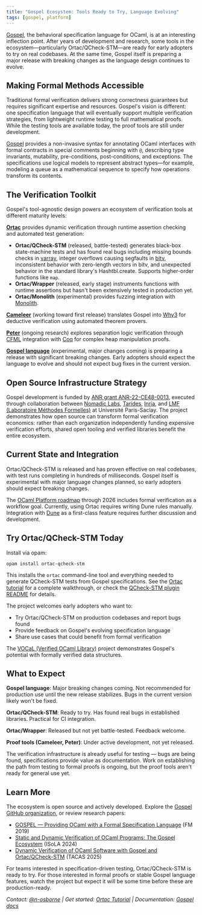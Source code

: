 ```yaml
---
title: "Gospel Ecosystem: Tools Ready to Try, Language Evolving"
tags: [gospel, platform]
---
```


[Gospel](https://github.com/ocaml-gospel/gospel), the behavioral specification language for OCaml, is at an interesting inflection point. After years of development and research, some tools in the ecosystem—particularly Ortac/QCheck-STM—are ready for early adopters to try on real codebases. At the same time, Gospel itself is preparing a major release with breaking changes as the language design continues to evolve.

## Making Formal Methods Accessible

Traditional formal verification delivers strong correctness guarantees but requires significant expertise and resources. Gospel's vision is different: one specification language that will eventually support multiple verification strategies, from lightweight runtime testing to full mathematical proofs. While the testing tools are available today, the proof tools are still under development.

[Gospel](https://ocaml-gospel.github.io/gospel/) provides a non-invasive syntax for annotating OCaml interfaces with formal contracts in special comments beginning with `@`, describing type invariants, mutability, pre-conditions, post-conditions, and exceptions. The specifications use logical models to represent abstract types—for example, modeling a queue as a mathematical sequence to specify how operations transform its contents.

## The Verification Toolkit

Gospel's tool-agnostic design powers an ecosystem of verification tools at different maturity levels:

**[Ortac](https://github.com/ocaml-gospel/ortac)** provides dynamic verification through runtime assertion checking and automated test generation:

- **Ortac/QCheck-STM** (released, battle-tested) generates black-box state-machine tests and has found real bugs including missing bounds checks in [varray](https://github.com/art-w/varray), integer overflows causing segfaults in [bitv](https://github.com/backtracking/bitv), inconsistent behavior with zero-length vectors in bitv, and unexpected behavior in the standard library's Hashtbl.create. Supports higher-order functions like `map`.
- **Ortac/Wrapper** (released, early stage) instruments functions with runtime assertions but hasn't been extensively tested in production yet.
- **Ortac/Monolith** (experimental) provides fuzzing integration with [Monolith](https://gitlab.inria.fr/fpottier/monolith).

**[Cameleer](https://github.com/ocaml-gospel/cameleer)** (working toward first release) translates Gospel into [Why3](https://why3.lri.fr/) for deductive verification using automated theorem provers.

**[Peter](https://github.com/ocaml-gospel/peter)** (ongoing research) explores separation logic verification through [CFML](https://gitlab.inria.fr/charguer/cfml) integration with [Coq](https://coq.inria.fr/) for complex heap manipulation proofs.

**[Gospel language](https://github.com/ocaml-gospel/gospel)** (experimental, major changes coming) is preparing a release with significant breaking changes. Early adopters should expect the language to evolve and should not expect bug fixes in the current version.

## Open Source Infrastructure Strategy

Gospel development is funded by [ANR grant ANR-22-CE48-0013](https://anr.fr/Project-ANR-22-CE48-0013), executed through collaboration between [Nomadic Labs](https://www.nomadic-labs.com/), [Tarides](https://tarides.com/), [Inria](https://www.inria.fr/), and [LMF (Laboratoire Méthodes Formelles)](https://lmf.cnrs.fr/) at Université Paris-Saclay. The project demonstrates how open source can transform formal verification economics: rather than each organization independently funding expensive verification efforts, shared open tooling and verified libraries benefit the entire ecosystem.

## Current State and Integration

Ortac/QCheck-STM is released and has proven effective on real codebases, with test runs completing in hundreds of milliseconds. Gospel itself is experimental with major language changes planned, so early adopters should expect breaking changes.

The [OCaml Platform roadmap](https://ocaml.org/tools/platform-roadmap#w22-formal-verification) through 2026 includes formal verification as a workflow goal. Currently, using Ortac requires writing Dune rules manually. Integration with [Dune](https://dune.build/) as a first-class feature requires further discussion and development.

## Try Ortac/QCheck-STM Today

Install via opam:
```shell
opam install ortac-qcheck-stm
```

This installs the `ortac` command-line tool and everything needed to generate QCheck-STM tests from Gospel specifications. See the [Ortac tutorial](https://tarides.com/blog/2025-09-10-dynamic-formal-verification-in-ocaml-an-ortac-qcheck-stm-tutorial/) for a complete walkthrough, or check the [QCheck-STM plugin README](https://github.com/ocaml-gospel/ortac/blob/main/plugins/qcheck-stm/README.md) for details.

The project welcomes early adopters who want to:
- Try Ortac/QCheck-STM on production codebases and report bugs found
- Provide feedback on Gospel's evolving specification language
- Share use cases that could benefit from formal verification

The [VOCaL (Verified OCaml Library)](https://github.com/vocal-project/vocal) project demonstrates Gospel's potential with formally verified data structures.

## What to Expect

**Gospel language**: Major breaking changes coming. Not recommended for production use until the new release stabilizes. Bugs in the current version likely won't be fixed.

**Ortac/QCheck-STM**: Ready to try. Has found real bugs in established libraries. Practical for CI integration.

**Ortac/Wrapper**: Released but not yet battle-tested. Feedback welcome.

**Proof tools (Cameleer, Peter)**: Under active development, not yet released.

The verification infrastructure is already useful for testing — bugs are being found, specifications provide value as documentation. Work on establishing the path from testing to formal proofs is ongoing, but the proof tools aren't ready for general use yet.

## Learn More

The ecosystem is open source and actively developed. Explore the [Gospel GitHub organization](https://github.com/ocaml-gospel), or review research papers:
- [GOSPEL — Providing OCaml with a Formal Specification Language](https://inria.hal.science/hal-02157484/file/final.pdf) (FM 2019)
- [Static and Dynamic Verification of OCaml Programs: The Gospel Ecosystem](https://arxiv.org/pdf/2407.17289) (ISoLA 2024)
- [Dynamic Verification of OCaml Software with Gospel and Ortac/QCheck-STM](https://hal.science/hal-05073121v1/document) (TACAS 2025)

For teams interested in specification-driven testing, Ortac/QCheck-STM is ready to try. For those interested in formal proofs or stable Gospel language features, watch the project but expect it will be some time before these are production-ready.

*Contact: [@n-osborne](mailto:nicolas.osborne@tarides.com) | Get started: [Ortac Tutorial](https://tarides.com/blog/2025-09-10-dynamic-formal-verification-in-ocaml-an-ortac-qcheck-stm-tutorial/) | Documentation: [Gospel docs](https://ocaml-gospel.github.io/gospel/)*
